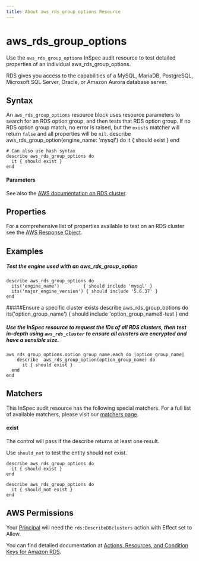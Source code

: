 ```yaml
---
title: About aws_rds_group_options Resource
---
```


# aws\_rds\_group\_options

Use the `aws_rds_group_options` InSpec audit resource to test detailed properties of an individual aws_rds_group_options.

RDS gives you access to the capabilities of a MySQL, MariaDB, PostgreSQL, Microsoft SQL Server, Oracle, or Amazon Aurora database server.

## Syntax

An `aws_rds_group_options` resource block uses resource parameters to search for an RDS option group, and then tests that RDS option group.  If no RDS option group match, no error is raised, but the `exists` matcher will return `false` and all properties will be `nil`.
describe aws_rds_group_option(engine_name: 'mysql') do
it { should exist }
end

    # Can also use hash syntax
    describe aws_rds_group_options do
      it { should exist }
    end

#### Parameters


See also the [AWS documentation on RDS cluster](https://docs.aws.amazon.com/AmazonRDS/latest/AuroraUserGuide/Aurora.Overview.html).

## Properties

For a comprehensive list of properties available to test on an RDS cluster see the [AWS Response Object](https://docs.aws.amazon.com/sdk-for-ruby/v3/api/Aws/RDS/DBCluster.html).

## Examples

##### Test the engine used with an aws_rds_group_option

    describe aws_rds_group_options do
      its('engine_name')         { should include 'mysql' }
      its('major_engine_version') { should include '5.6.37' }
    end

#####Ensure a specific cluster exists
    describe aws_rds_group_options do
      its('option_group_name') { should include 'option_group_name8-test }
    end

##### Use the InSpec resource to request the IDs of all RDS clusters, then test in-depth using `aws_rds_cluster` to ensure all clusters are encrypted and have a sensible size.
    aws_rds_group_options.option_group_name.each do |option_group_name|
        describe  aws_rds_group_option(option_group_name) do
          it { should exist }
      end
    end



## Matchers

This InSpec audit resource has the following special matchers. For a full list of available matchers, please visit our [matchers page](https://www.inspec.io/docs/reference/matchers/).

#### exist

The control will pass if the describe returns at least one result.

Use `should_not` to test the entity should not exist.

    describe aws_rds_group_options do
      it { should exist }
    end

    describe aws_rds_group_options do
      it { should_not exist }
    end

## AWS Permissions

Your [Principal](https://docs.aws.amazon.com/IAM/latest/UserGuide/intro-structure.html#intro-structure-principal) will need the `rds:DescribeDBclusters` action with Effect set to Allow.

You can find detailed documentation at [Actions, Resources, and Condition Keys for Amazon RDS](https://docs.aws.amazon.com/IAM/latest/UserGuide/list_amazonrds.html).
